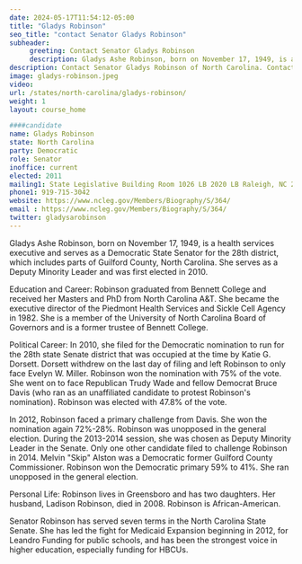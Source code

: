 ```yaml
---
date: 2024-05-17T11:54:12-05:00
title: "Gladys Robinson"
seo_title: "contact Senator Gladys Robinson"
subheader:
     greeting: Contact Senator Gladys Robinson
     description: Gladys Ashe Robinson, born on November 17, 1949, is a health services executive and serves as a Democratic State Senator for the 28th district, which includes parts of Guilford County, North Carolina.
description: Contact Senator Gladys Robinson of North Carolina. Contact information for Gladys Robinson includes email address, phone number, and mailing address.
image: gladys-robinson.jpeg
video:
url: /states/north-carolina/gladys-robinson/
weight: 1
layout: course_home

####candidate
name: Gladys Robinson
state: North Carolina
party: Democratic
role: Senator
inoffice: current
elected: 2011
mailing1: State Legislative Building Room 1026 LB 2020 LB Raleigh, NC 27603-2808
phone1: 919-715-3042
website: https://www.ncleg.gov/Members/Biography/S/364/
email : https://www.ncleg.gov/Members/Biography/S/364/
twitter: gladysarobinson
---
```

Gladys Ashe Robinson, born on November 17, 1949, is a health services executive and serves as a Democratic State Senator for the 28th district, which includes parts of Guilford County, North Carolina. She serves as a Deputy Minority Leader and was first elected in 2010.

Education and Career:
Robinson graduated from Bennett College and received her Masters and PhD from North Carolina A&T. She became the executive director of the Piedmont Health Services and Sickle Cell Agency in 1982. She is a member of the University of North Carolina Board of Governors and is a former trustee of Bennett College.

Political Career:
In 2010, she filed for the Democratic nomination to run for the 28th state Senate district that was occupied at the time by Katie G. Dorsett. Dorsett withdrew on the last day of filing and left Robinson to only face Evelyn W. Miller. Robinson won the nomination with 75% of the vote. She went on to face Republican Trudy Wade and fellow Democrat Bruce Davis (who ran as an unaffiliated candidate to protest Robinson's nomination). Robinson was elected with 47.8% of the vote.

In 2012, Robinson faced a primary challenge from Davis. She won the nomination again 72%-28%. Robinson was unopposed in the general election. During the 2013-2014 session, she was chosen as Deputy Minority Leader in the Senate. Only one other candidate filed to challenge Robinson in 2014. Melvin "Skip" Alston was a Democratic former Guilford County Commissioner. Robinson won the Democratic primary 59% to 41%. She ran unopposed in the general election.

Personal Life:
Robinson lives in Greensboro and has two daughters. Her husband, Ladison Robinson, died in 2008. Robinson is African-American.

Senator Robinson has served seven terms in the North Carolina State Senate. She has led the fight for Medicaid Expansion beginning in 2012, for Leandro Funding for public schools, and has been the strongest voice in higher education, especially funding for HBCUs.
